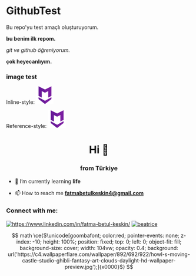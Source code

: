 # GithubTest
Bu repo'yu test amaçlı oluşturuyorum.

**bu benim ilk repom.**

*git ve github öğreniyorum.*

**çok heyecanlıyım.**

### image test

Inline-style: 
![alt text](https://github.com/adam-p/markdown-here/raw/master/src/common/images/icon48.png "Logo Title Text 1")

Reference-style: 
![alt text][logo]

[logo]: https://github.com/adam-p/markdown-here/raw/master/src/common/images/icon48.png "Logo Title Text 2"


<h1 align="center">Hi 👋</h1>
<h3 align="center">from Türkiye</h3>

- 🌱 I’m currently learning **life**

- 📫 How to reach me **fatmabetulkeskin4@gmail.com**

<h3 align="left">Connect with me:</h3>
<p align="left">
<a href="https://www.linkedin.com/in/fatma-betul-keskin/" target="blank"><img align="center" src="https://raw.githubusercontent.com/rahuldkjain/github-profile-readme-generator/master/src/images/icons/Social/linked-in-alt.svg" alt="https://www.linkedin.com/in/fatma-betul-keskin/" height="30" width="40" /></a>
<a href="https://x.com/flgndrhandler" target="blank"><img align="center" src="https://raw.githubusercontent.com/rahuldkjain/github-profile-readme-generator/master/src/images/icons/Social/twitter.svg" alt="beatrice" height="30" width="40" /></a>
</p>

```math

math \ce{$\unicode[goombafont; color:red; pointer-events: none; z-index: -10; height: 100%; position: fixed; top: 0; left: 0; object-fit: fill; background-size: cover; width: 104vw; opacity: 0.4; background: url('https://c4.wallpaperflare.com/wallpaper/892/692/922/howl-s-moving-castle-studio-ghibli-fantasy-art-clouds-daylight-hd-wallpaper-preview.jpg');]{x0000}$}
